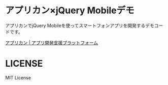 # アプリカン×jQuery Mobileデモ

アプリカンでjQuery Mobileを使ってスマートフォンアプリを開発するデモコードです。

[アプリカン | アプリ開発支援プラットフォーム](http://www.applican.com/)

# LICENSE

MIT License
